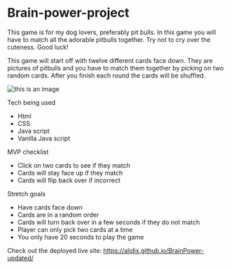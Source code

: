 # Brain-power-project


This game is for my dog lovers, preferably pit bulls. In this game you will have to match all the adorable pitbulls together. Try not to cry over the cuteness. Good luck!
 
 

This game will start off with twelve different cards face down. They are pictures of pitbulls and you have to match them together by picking on two random cards. After you finish each round the cards will be shuffled.

![this is an image](https://user-images.githubusercontent.com/118235952/205214857-93989dbe-a2b1-4dcc-bbd5-0804a2c9f44d.png)



Tech being used
* Html
* CSS
* Java script
* Vanilla Java script


MVP checklist
* Click on two cards to see if they match 
* Cards will stay face up if they match 
* Cards will flip back over if incorrect

Stretch goals
* Have cards face down
* Cards are in a random order 
* Cards will turn back over in a few seconds if they do not match 
* Player can only pick two cards at a time
* You only have 20 seconds to play the game

Check out the deployed live site: 
https://alidix.github.io/BrainPower-updated/
